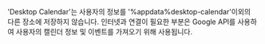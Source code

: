 'Desktop Calendar'는 사용자의 정보를 '%appdata%desktop-calendar'이외의 다른 장소에 저장하지 않습니다.
인터넷과 연결이 필요한 부분은 Google API를 사용하여 사용자의 캘린더 정보 및 이벤트를 가져오기 위해 사용됩니다.
